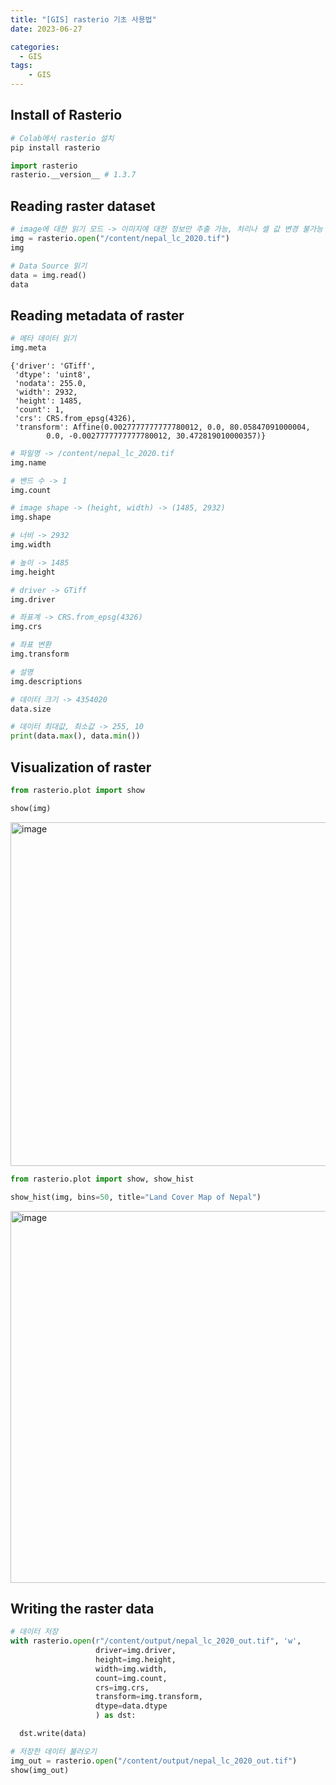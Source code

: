 ```yaml
---
title: "[GIS] rasterio 기초 사용법"
date: 2023-06-27

categories:
  - GIS
tags:
    - GIS
---
```


## Install of Rasterio

```python
# Colab에서 rasterio 설치
pip install rasterio
```

```python
import rasterio
rasterio.__version__ # 1.3.7
```

## Reading raster dataset

```python
# image에 대한 읽기 모드 -> 이미지에 대한 정보만 추출 가능, 처리나 셀 값 변경 불가능
img = rasterio.open("/content/nepal_lc_2020.tif")
img
```

<open DatasetReader name='/content/nepal_lc_2020.tif' mode='r'>

```python
# Data Source 읽기
data = img.read()
data
```

## Reading metadata of raster

```python
# 메타 데이터 읽기
img.meta
```

```
{'driver': 'GTiff',
 'dtype': 'uint8',
 'nodata': 255.0,
 'width': 2932,
 'height': 1485,
 'count': 1,
 'crs': CRS.from_epsg(4326),
 'transform': Affine(0.0027777777777780012, 0.0, 80.05847091000004,
        0.0, -0.0027777777777780012, 30.472819010000357)}
```

```python
# 파일명 -> /content/nepal_lc_2020.tif
img.name

# 밴드 수 -> 1
img.count

# image shape -> (height, width) -> (1485, 2932)
img.shape

# 너비 -> 2932
img.width

# 높이 -> 1485
img.height

# driver -> GTiff
img.driver

# 좌표계 -> CRS.from_epsg(4326)
img.crs

# 좌표 변환
img.transform

# 설명
img.descriptions

# 데이터 크기 -> 4354020
data.size

# 데이터 최대값, 최소값 -> 255, 10
print(data.max(), data.min())
```

## Visualization of raster

```python
from rasterio.plot import show

show(img)
```

<img width="550" alt="image" src="https://github.com/soondong2/soondong2.github.io/assets/100760303/ae851d8b-b308-40ae-8bc7-60dcfd5e4b83">

```python
from rasterio.plot import show, show_hist

show_hist(img, bins=50, title="Land Cover Map of Nepal")
```

<img width="595" alt="image" src="https://github.com/soondong2/soondong2.github.io/assets/100760303/4588c031-910d-4f2b-aa87-c64b99b8fd06">

## Writing the raster data

```python
# 데이터 저장
with rasterio.open(r"/content/output/nepal_lc_2020_out.tif", 'w',
                   driver=img.driver,
                   height=img.height,
                   width=img.width,
                   count=img.count,
                   crs=img.crs,
                   transform=img.transform,
                   dtype=data.dtype
                   ) as dst:

  dst.write(data)
```

```python
# 저장한 데이터 불러오기
img_out = rasterio.open("/content/output/nepal_lc_2020_out.tif")
show(img_out)
```